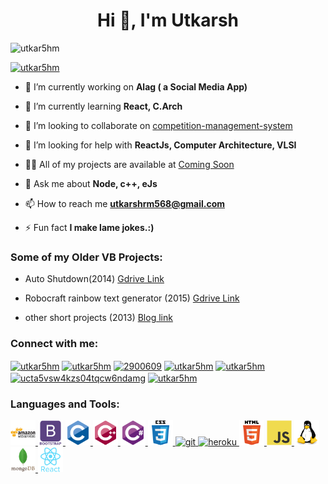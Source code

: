 <h1 align="center">Hi 👋, I'm Utkarsh</h1>
<p align="left"> <img src="https://komarev.com/ghpvc/?username=utkar5hm&label=Profile%20views&color=0e75b6&style=flat" alt="utkar5hm" /> </p>

<p align="left"> <a href="https://twitter.com/utkar5hm" target="blank"><img src="https://img.shields.io/twitter/follow/utkar5hm?logo=twitter&style=for-the-badge" alt="utkar5hm" /></a> </p>

- 🔭 I’m currently working on **Alag ( a Social Media App)**

- 🌱 I’m currently learning **React, C.Arch**

- 👯 I’m looking to collaborate on [competition-management-system](https://github.com/Utkar5hM/competition-management-system)

- 🤝 I’m looking for help with **ReactJs, Computer Architecture, VLSI**

- 👨‍💻 All of my projects are available at [Coming Soon](https://www.youtube.com/watch?v=dQw4w9WgXcQ)

- 💬 Ask me about **Node, c++, eJs**

- 📫 How to reach me **utkarshrm568@gmail.com**

- ⚡ Fun fact **I make lame jokes.:)**

<h3 align="left">Some of my Older VB Projects:</h3>

- Auto Shutdown(2014) [Gdrive Link](https://drive.google.com/file/d/1wpp5mlwVV-_0G6WhV0msmuu2FlvDVfj6/view?usp=sharing)

- Robocraft rainbow text generator (2015) [Gdrive Link](https://drive.google.com/file/d/1Qmz57G0dqlj4p7zVTOEaiORc3ROyNqvk/view?usp=sharing)

- other short projects (2013) [Blog link](https://fseteam.blogspot.com/p/products.html)

<h3 align="left">Connect with me:</h3>
<p align="left">
<a href="https://twitter.com/utkar5hm" target="blank"><img align="center" src="https://raw.githubusercontent.com/rahuldkjain/github-profile-readme-generator/master/src/images/icons/Social/twitter.svg" alt="utkar5hm" height="30" width="40" /></a>
<a href="https://linkedin.com/in/utkar5hm" target="blank"><img align="center" src="https://raw.githubusercontent.com/rahuldkjain/github-profile-readme-generator/master/src/images/icons/Social/linked-in-alt.svg" alt="utkar5hm" height="30" width="40" /></a>
<a href="https://stackoverflow.com/users/2900609" target="blank"><img align="center" src="https://raw.githubusercontent.com/rahuldkjain/github-profile-readme-generator/master/src/images/icons/Social/stack-overflow.svg" alt="2900609" height="30" width="40" /></a>
<a href="https://fb.com/utkar5hm" target="blank"><img align="center" src="https://raw.githubusercontent.com/rahuldkjain/github-profile-readme-generator/master/src/images/icons/Social/facebook.svg" alt="utkar5hm" height="30" width="40" /></a>
<a href="https://instagram.com/utkar5hm" target="blank"><img align="center" src="https://raw.githubusercontent.com/rahuldkjain/github-profile-readme-generator/master/src/images/icons/Social/instagram.svg" alt="utkar5hm" height="30" width="40" /></a>
<a href="https://www.youtube.com/channel/UCTA5vSw4kZs04TqCw6nDAMg" target="blank"><img align="center" src="https://raw.githubusercontent.com/rahuldkjain/github-profile-readme-generator/master/src/images/icons/Social/youtube.svg" alt="ucta5vsw4kzs04tqcw6ndamg" height="30" width="40" /></a>
<a href="https://www.hackerrank.com/utkar5hm" target="blank"><img align="center" src="https://raw.githubusercontent.com/rahuldkjain/github-profile-readme-generator/master/src/images/icons/Social/hackerrank.svg" alt="utkar5hm" height="30" width="40" /></a>
</p>

<h3 align="left">Languages and Tools:</h3>
<p align="left"> <a href="https://aws.amazon.com" target="_blank"> <img src="https://raw.githubusercontent.com/devicons/devicon/master/icons/amazonwebservices/amazonwebservices-original-wordmark.svg" alt="aws" width="40" height="40"/> </a> <a href="https://getbootstrap.com" target="_blank"> <img src="https://raw.githubusercontent.com/devicons/devicon/master/icons/bootstrap/bootstrap-plain-wordmark.svg" alt="bootstrap" width="40" height="40"/> </a> <a href="https://www.cprogramming.com/" target="_blank"> <img src="https://raw.githubusercontent.com/devicons/devicon/master/icons/c/c-original.svg" alt="c" width="40" height="40"/> </a> <a href="https://www.w3schools.com/cpp/" target="_blank"> <img src="https://raw.githubusercontent.com/devicons/devicon/master/icons/cplusplus/cplusplus-original.svg" alt="cplusplus" width="40" height="40"/> </a> <a href="https://www.w3schools.com/cs/" target="_blank"> <img src="https://raw.githubusercontent.com/devicons/devicon/master/icons/csharp/csharp-original.svg" alt="csharp" width="40" height="40"/> </a> <a href="https://www.w3schools.com/css/" target="_blank"> <img src="https://raw.githubusercontent.com/devicons/devicon/master/icons/css3/css3-original-wordmark.svg" alt="css3" width="40" height="40"/> </a> <a href="https://git-scm.com/" target="_blank"> <img src="https://www.vectorlogo.zone/logos/git-scm/git-scm-icon.svg" alt="git" width="40" height="40"/> </a> <a href="https://heroku.com" target="_blank"> <img src="https://www.vectorlogo.zone/logos/heroku/heroku-icon.svg" alt="heroku" width="40" height="40"/> </a> <a href="https://www.w3.org/html/" target="_blank"> <img src="https://raw.githubusercontent.com/devicons/devicon/master/icons/html5/html5-original-wordmark.svg" alt="html5" width="40" height="40"/> </a> <a href="https://developer.mozilla.org/en-US/docs/Web/JavaScript" target="_blank"> <img src="https://raw.githubusercontent.com/devicons/devicon/master/icons/javascript/javascript-original.svg" alt="javascript" width="40" height="40"/> </a> <a href="https://www.linux.org/" target="_blank"> <img src="https://raw.githubusercontent.com/devicons/devicon/master/icons/linux/linux-original.svg" alt="linux" width="40" height="40"/> </a> <a href="https://www.mongodb.com/" target="_blank"> <img src="https://raw.githubusercontent.com/devicons/devicon/master/icons/mongodb/mongodb-original-wordmark.svg" alt="mongodb" width="40" height="40"/> </a> <a href="https://reactjs.org/" target="_blank"> <img src="https://raw.githubusercontent.com/devicons/devicon/master/icons/react/react-original-wordmark.svg" alt="react" width="40" height="40"/> </a> </p>
